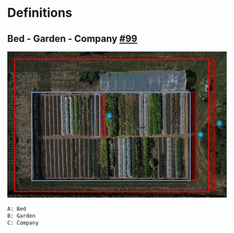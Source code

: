 # Definitions

## Bed - Garden - Company [#99](https://github.com/naturerobots/HSOS-SEP-PlantMap-2022/issues/99)

![Definitions Bed - Garden - Company](imgs/plant-map-companie-definitons-low.jpg)

```text
A: Bed
B: Garden
C: Company
```
